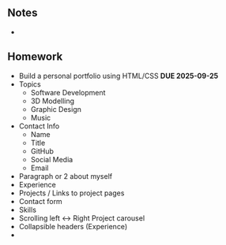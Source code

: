 ## Notes
-  
## Homework
- Build a personal portfolio using HTML/CSS **DUE 2025-09-25**
- Topics
	- Software Development
	- 3D Modelling
	- Graphic Design
	- Music
- Contact Info
	- Name
	- Title
	- GitHub
	- Social Media
	- Email
- Paragraph or 2 about myself
- Experience
- Projects / Links to project pages
- Contact form
- Skills
- Scrolling left <-> Right Project carousel
- Collapsible headers (Experience)
- 